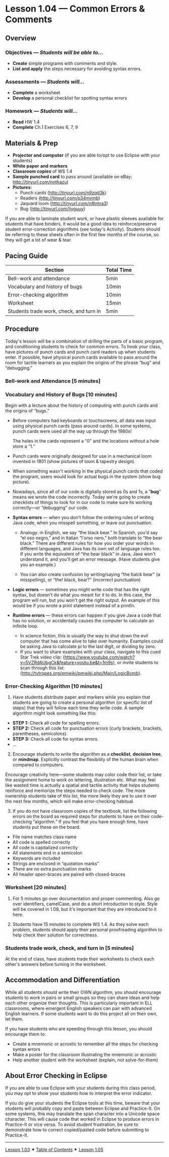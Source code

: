 Lesson 1.04 — Common Errors & Comments
====================================================================================================

Overview
--------
### Objectives — _Students will be able to…_
  - **Create** simple programs with comments and style.
  - **List and apply** the steps necessary for avoiding syntax errors.

### Assessments — _Students will…_
  - **Complete** a worksheet
  - **Develop** a personal checklist for spotting syntax errors

### Homework — _Students will…_
  - **Read** HW 1.4
  - **Complete** Ch.1 Exercises 6, 7, 9


Materials & Prep
----------------
  - **Projector and computer** (if you are able to/opt to use Eclipse with your students)
  - **White paper** **and** **markers**
  - **Classroom copies** of WS 1.4
  - **Sample punched card** to pass around (available on eBay: <http://tinyurl.com/nnthazu>)
  - **Pictures**:
    - Punch cards (<http://tinyurl.com/n9zqd3k>)
    - Readers (<http://tinyurl.com/p34mvmb>)
    - Jaquard loom (<http://tinyurl.com/n8tmra3>)
    - Bug (<http://tinyurl.com/ljyguuy>)

If you are able to laminate student work, or have plastic sleeves available for students that have
binders, it would be a good idea to reinforce/preserve student error-correction algorithms (see
today's Activity). Students should be referring to these sheets often in the first few months of the
course, so they will get a lot of wear & tear.


Pacing Guide
------------

| Section                                 | Total Time |
|-----------------------------------------|------------|
| Bell-work and attendance                |       5min |
| Vocabulary and history of bugs          |      10min |
| Error-checking algorithm                |      10min |
| Worksheet                               |      15min |
| Students trade work, check, and turn in |       5min |


Procedure
---------
Today's lesson will be a combination of drilling the parts of a basic program, and conditioning
students to check for common errors. To hook your class, have pictures of punch cards and punch card
readers up when students enter. If possible, have physical punch cards available to pass around the
room for tactile learners as you explain the origins of the phrase “bug” and “debugging.”

### Bell-work and Attendance \[5 minutes\]

### Vocabulary and History of Bugs \[10 minutes\]

Begin with a lecture about the history of computing with punch cards and the origins of “bugs.”

- Before computers had keyboards or touchscreens, all data was input using physical punch cards
  (pass around cards). In some systems, punch cards were used all the way up through the 1980s!

  The holes in the cards represent a “0” and the locations without a hole store a “1.”

- Punch cards were originally designed for use in a mechanical loom invented in 1801 (show pictures
  of loom & tapestry design).

- When something wasn't working in the physical punch cards that coded the program, users would look
  for actual bugs in the system (show bug picture).

- Nowadays, since all of our code is digitally stored as 0s and 1s, a “**bug**” means we wrote the
  code incorrectly. Today we're going to create checklists of things to look for in our code to make
  sure its working correctly—or “debugging” our code.

- **Syntax errors** — when you don't follow the ordering rules of writing Java code, when you
  misspell something, or leave out punctuation.

  - Analogy: in English, we say “the black bear.” In Spanish, you'd say “el oso negro,” and in
    Italian “l'orso nero,” both translate to “the bear black.” There are different rules for how you
    order your words in different languages, and Java has its own set of language rules too. If you
    write the equivalent of “the bear black” in Java, Java won't understand it, and you'll get an
    error message. (Have students give you an example.)

  - You can also create confusion by writing/saying “the balck bear” (a misspelling), or “the!
    black, bear?” (incorrect punctuation)

- **Logic errors** — sometimes you might write code that has the right syntax, but doesn't do what
  you meant for it to do. In this case, the program will run, but you won't get the right output. An
  example of this would be if you wrote a print statement instead of a println.

- **Runtime errors** — these errors can happen if you give Java a code that has no solution, or
  accidentally causes the computer to calculate an infinite loop.
  - In science fiction, this is usually the way to shut down the evil computer that has come alive
    to take over humanity. Examples could be asking Java to calculate pi to the last digit, or
    dividing by zero.
  - If you want to share examples with your class, navigate to this cued Star Trek video clip:
    (<https://www.youtube.com/watch?v=5VZRdAUbgCk&feature=youtu.be&t=1m9s>), or invite students to
    scan through this list: (<http://tvtropes.org/pmwiki/pmwiki.php/Main/LogicBomb>).

### Error-Checking Algorithm \[10 minutes\]

1. Have students distribute paper and markers while you explain that students are going to create a
  personal algorithm (or specific list of steps) that they will follow each time they write code. A
  sample algorithm might look something like this:
  * **STEP 1:** Check all code for spelling errors.
  * **STEP 2:** Check all code for punctuation errors (curly brackets, brackets, parentheses,
    semicolons).
  * **STEP 3:** Check all code for syntax errors.
  * …

2. Encourage students to write the algorithm as a **checklist**, **decision tree**, or **mindmap**.
  Explicitly contrast the flexibility of the human brain when compared to computers.

  Encourage creativity here—some students may color code their list, or take the assignment home to
  work on lettering, illustration etc. What may feel like wasted time is actually a spatial and
  tactile activity that helps students reinforce and memorize the steps needed to check code. The
  more ownership students take of this list, the more likely they are to use it over the next few
  months, which will make error-checking habitual.

3. If you do not have classroom copies of the textbook, list the following errors on the board as
  required steps for students to have on their code-checking “algorithm.” If you feel that you have
  enough time, have students put these on the board.
  - File name matches class name
  - All code is spelled correctly
  - All code is capitalized correctly
  - All statements end in a semicolon
  - Keywords are included
  - Strings are enclosed in “quotation marks”
  - There are no extra punctuation marks
  - All header open-braces are paired with closed-braces

### Worksheet \[20 minutes\]

1. For 5 minutes go over documentation and proper commenting. Also go over identifiers, camelCase,
   and do a short introduction to style. Style will be covered in 1.08, but it's important that
     they are introduced to it here.

2. Students have 15 minutes to complete WS 1.4. As they solve each problem, students should apply
   their personal proofreading algorithm to help check their solution for correctness.

### Students trade work, check, and turn in \[5 minutes\]

At the end of class, have students trade their worksheets to check each other's answers before
turning in the worksheet.


Accommodation and Differentiation
---------------------------------
While all students should write their OWN algorithm, you should encourage students to work in
pairs or small groups so they can share ideas and help each other organize their thoughts. This is
particularly important in ELL classrooms, where emergent English speakers can pair with advanced
English learners. If some students want to do this project all on their own, let them.

If you have students who are speeding through this lesson, you should encourage them to:
  - Create a mnemonic or acrostic to remember all the steps for checking syntax errors
  - Make a poster for the classroom illustrating the mnemonic or acrostic
  - Help another student with the worksheet (explain, not solve-for-them)


About Error Checking in Eclipse
-------------------------------
If you are able to use Eclipse with your students during this class period, you may opt to show your
students how to interpret the error indicator.

If you do give your students the Eclipse tools at this time, beware that your students will probably
copy and paste between Eclipse and Practice-It. On some systems, this may translate the span
character into a Unicode space character. This will cause code that worked in Eclipse to produce
errors in Practice-It or vice versa. To avoid student frustration, be sure to demonstrate how to
correct copied/pasted code before submitting to Practice-It.


----------------------------------------------------------------------------------------------------
[Lesson 1.03](Lesson-103.md) ⯇ [Table of Contents](/Summary.md) ⯈ [Lesson 1.05](Lesson-105.md)
